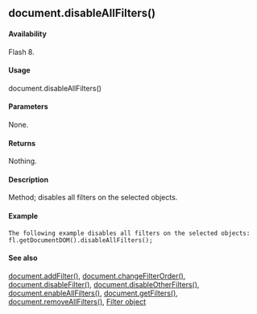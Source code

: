 ## document.disableAllFilters()

#### Availability

Flash 8.

#### Usage

document.disableAllFilters()

#### Parameters

None.

#### Returns

Nothing.

#### Description

Method; disables all filters on the selected objects.

#### Example

```
The following example disables all filters on the selected objects:
fl.getDocumentDOM().disableAllFilters();

```
#### See also

[document.addFilter()](#_bookmark121), [document.changeFilterOrder()](#_bookmark149), [document.disableFilter()](#document.disableFilter()), [document.disableOtherFilters()](#_bookmark172), [document.enableAllFilters()](#_bookmark183), [document.getFilters()](#_bookmark207), [document.removeAllFilters()](#_bookmark252), [Filter object](#_bookmark425)

<span id="document.disableFilter()" class="anchor"></span>
